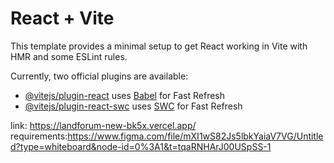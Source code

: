 # React + Vite

This template provides a minimal setup to get React working in Vite with HMR and some ESLint rules.

Currently, two official plugins are available:

- [@vitejs/plugin-react](https://github.com/vitejs/vite-plugin-react/blob/main/packages/plugin-react/README.md) uses [Babel](https://babeljs.io/) for Fast Refresh
- [@vitejs/plugin-react-swc](https://github.com/vitejs/vite-plugin-react-swc) uses [SWC](https://swc.rs/) for Fast Refresh

link: https://landforum-new-bk5x.vercel.app/
requirements:https://www.figma.com/file/mXI1wS82Js5lbkYaiaV7VG/Untitled?type=whiteboard&node-id=0%3A1&t=tqaRNHArJ00USpSS-1

